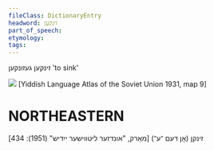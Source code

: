 ```yaml
---
fileClass: DictionaryEntry
headword: זינקען
part_of_speech: 
etymology: 
tags: 
---
```

זינקען
געזונקען
'to sink'

![](https://ia801509.us.archive.org/29/items/shprakhatlas/ShprakhatlasKarte9-Optimized.jpg)
[Yiddish Language Atlas of the Soviet Union 1931, map 9] 

NORTHEASTERN
==============

זינקן (אָן דעם ־ע־) 
[מאַרק, "אונדזער ליטווישער ייִדיש" (1951): 434]